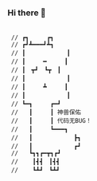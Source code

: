 ### Hi there 👋

<!--
**Ning-Qing/Ning-Qing** is a ✨ _special_ ✨ repository because its `README.md` (this file) appears on your GitHub profile.

Here are some ideas to get you started:

- 🔭 I’m currently working on ...
- 🌱 I’m currently learning ...
- 👯 I’m looking to collaborate on ...
- 🤔 I’m looking for help with ...
- 💬 Ask me about ...
- 📫 How to reach me: ...
- 😄 Pronouns: ...
- ⚡ Fun fact: ...
-->
```

 // ┏┓　　　┏┓
 // ┏┛┻━━━┛┻┓
 // ┃　　　　　　　┃ 　
 // ┃　　　━　　　┃
 // ┃　┳┛　┗┳　┃
 // ┃　　　　　　　┃
 // ┃　　　┻　　　┃
 // ┃　　　　　　　┃
 // ┗━┓　　　┏━┛
 //   ┃　　　┃ 神兽保佑　　　　　　　　
 //   ┃　　　┃ 代码无BUG！
 //   ┃　　　┗━━━┓
 //   ┃　　　　　　　┣┓
 //   ┃　　　　　　　┏┛
 //   ┗┓┓┏━┳┓┏┛
 //    ┃┫┫　┃┫┫
 //    ┗┻┛　┗┻┛
 
```
